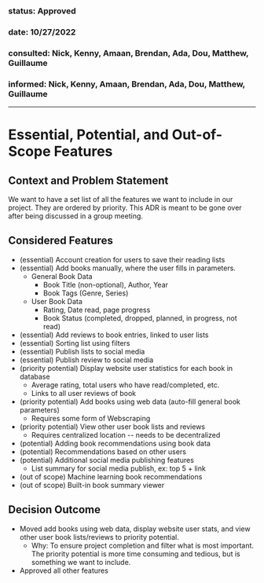 ### status: Approved
### date: 10/27/2022
### consulted: Nick, Kenny, Amaan, Brendan, Ada, Dou, Matthew, Guillaume
### informed: Nick, Kenny, Amaan, Brendan, Ada, Dou, Matthew, Guillaume
---

# Essential, Potential, and Out-of-Scope Features

## Context and Problem Statement
We want to have a set list of all the features we want to include in our project. They are ordered by priority. This ADR is meant to be gone over after being discussed in a group meeting.

## Considered Features


* (essential) Account creation for users to save their reading lists
* (essential) Add books manually, where the user fills in parameters.
    * General Book Data
        * Book Title (non-optional), Author, Year
        * Book Tags (Genre, Series)
    * User Book Data
        * Rating, Date read, page progress
        * Book Status (completed, dropped, planned, in progress, not read)
* (essential) Add reviews to book entries, linked to user lists
* (essential) Sorting list using filters
* (essential) Publish lists to social media
* (essential) Publish review to social media
* (priority potential) Display website user statistics for each book in database
    * Average rating, total users who have read/completed, etc.
    * Links to all user reviews of book
* (priority potential) Add books using web data (auto-fill general book parameters)
    * Requires some form of Webscraping
* (priority potential) View other user book lists and reviews
    * Requires centralized location -- needs to be decentralized
* (potential) Adding book recommendations using book data
* (potential) Recommendations based on other users
* (potential) Additional social media publishing features
    * List summary for social media publish, ex: top 5 + link
* (out of scope) Machine learning book recommendations
* (out of scope) Built-in book summary viewer

## Decision Outcome

* Moved add books using web data, display website user stats, and view other user book lists/reviews to priority potential.
    * Why: To ensure project completion and filter what is most important. The priority potential is more time consuming and tedious, but is something we want to include. 
* Approved all other features
